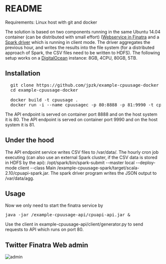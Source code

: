 # README

Requirements: Linux host with git and docker

The solution is based on two components running in the same Ubuntu 14.04 container (can be distributed with small effort) ([Webservice in Finatra](https://github.com/jpzk/example-cpuusage-api) and a [Spark driver](https://github.com/jpzk/example-cpuusage-spark) which is running in client mode. The driver aggregates the previous hour, and writes the results into the file system (for a distributed approach of Spark, the CSV files need to be written to HDFS). The following setup works on a [DigitalOcean](http://www.digitalocean.com) instance: 8GB, 4CPU, 80GB, 5TB. 

## Installation

<pre>
  git clone https://github.com/jpzk/example-cpuusage-docker
  cd example-cpuusage-docker

  docker build -t cpuusage .
  docker run -i --name cpuusagec -p 80:8888 -p 81:9990 -t cpuusage "/bin/bash"
</pre>

The API endpoint is served on container port 8888 and on the host system it is 80.
The API endpoint is served on container port 9990 and on the host system it is 81.

## Under the hood

The API endpoint service writes CSV files to /var/data/. The hourly cron job executing (can also use an external Spark cluster, if the CSV data is stored in HDFS by the api): /opt/spark/bin/spark-submit --master local --deploy-mode client --class Main /example-cpuusage-spark/target/scala-2.10/cpuapi-spark.jar. The spark driver program writes the JSON output to /var/data/agg.

## Usage

Now we only need to start the finatra service by

<pre>
java -jar /example-cpuusage-api/cpuapi-api.jar &
</pre>

Use the client in example-cpuusage-api/client/generator.py to send requests to API which runs on port 80.

## Twitter Finatra Web admin

![admin](http://i.imgur.com/2LmNVss.png)

